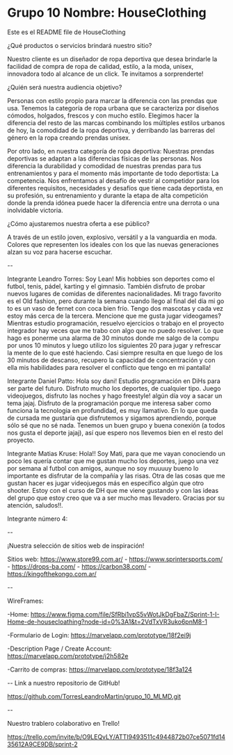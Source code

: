 # Grupo 10 Nombre: HouseClothing 

Este es el README file de HouseClothing
 
¿Qué productos o servicios brindará nuestro sitio?

Nuestro cliente es un diseñador de ropa deportiva que desea brindarle la facilidad de compra de ropa de calidad, estilo, a la moda, unisex, innovadora todo al alcance de un click. Te invitamos a sorprenderte!

¿Quién será nuestra audiencia objetivo?

Personas con estilo propio para marcar la diferencia con las prendas que usa. Tenemos la categoría de ropa urbana que se caracteriza por diseños cómodos, holgados, frescos y con mucho estilo. Elegimos hacer la diferencia del resto de las marcas combinando los múltiples estilos urbanos de hoy, la comodidad de la ropa deportiva, y derribando las barreras del género en la ropa creando prendas unisex.

Por otro lado, en nuestra categoría de ropa deportiva: Nuestras prendas deportivas se adaptan a las diferencias físicas de las personas. Nos diferencia la durabilidad y comodidad de nuestras prendas para tus entrenamientos y para el momento más importante de todo deportista: La competencia. Nos enfrentamos al desafío de vestir al competidor para los diferentes requisitos, necesidades y desafíos que tiene cada deportista, en su profesión, su entrenamiento y durante la etapa de alta competición donde la prenda idónea puede hacer la diferencia entre una derrota o una inolvidable victoria.

¿Cómo ajustaremos nuestra oferta a ese público?

A través de un estilo joven, explosivo, versátil y a la vanguardia en moda. Colores que representen los ideales con los que las nuevas generaciones alzan su voz para hacerse escuchar.

--

Integrante Leandro Torres: Soy Lean! Mis hobbies son deportes como el futbol, tenis, pádel, karting y el gimnasio. También disfruto de probar nuevos lugares de comidas de diferentes nacionalidades. Mi trago favorito es el Old fashion, pero durante la semana cuando llego al final del día mi go to es un vaso de fernet con coca bien frío. Tengo dos mascotas y cada vez estoy más cerca de la tercera. Mencione que me gusta jugar videogames? Mientras estudio programación, resuelvo ejercicios o trabajo en el proyecto integrador hay veces que me trabo con algo que no puedo resolver. Lo que hago es ponerme una alarma de 30 minutos donde me salgo de la compu por unos 10 minutos y luego utilizo los siguientes 20 para jugar y refrescar la mente de lo que esté haciendo. Casi siempre resulta en que luego de los 30 minutos de descanso, recupero la capacidad de concentración y con ella mis habilidades para resolver el conflicto que tengo en mi pantalla!

Integrante Daniel Patto: Hola soy dani! Estudio programación en DiHs para ser parte del futuro. Disfruto mucho los deportes, de cualquier tipo. Juego videojuegos, disfruto las noches y hago freestyle! algún día voy a sacar un tema jajaj. Disfruto de la programación porque me interesa saber como funciona la tecnologia en profundidad, es muy llamativo. En lo que queda de cursada me gustaría que disfrutemos y sigamos aprendiendo, porque sólo sé que no sé nada. Tenemos un buen grupo y buena conexión (a todos nos gusta el deporte jajaj), así que espero nos llevemos bien en el resto del proyecto.

Integrante Matias Kruse: Hola!! Soy Mati, para que me vayan conociendo un poco les quería contar que me gustan mucho los deportes, juego una vez por semana al futbol con amigos, aunque no soy muuuuy bueno lo importante es disfrutar de la compañía y las risas. Otra de las cosas que me gustan hacer es jugar videojuegos más en específico algún que otro shooter. Estoy con el curso de DH que me viene gustando y con las ideas del grupo que estoy creo que va a ser mucho mas llevadero. Gracias por su atención, saludos!!.

Integrante número 4:

--

¡Nuestra selección de sitios web de inspiración!

Sitios web: https://www.store99.com.ar/ - https://www.sprintersports.com/ - https://drops-ba.com/ - https://carbon38.com/ - https://kingofthekongo.com.ar/

--                                                                                                                                                 

WireFrames: 

-Home: https://www.figma.com/file/SfRbi1vpS5vWotJkDgFbaZ/Sprint-1-I-Home-de-housecloathing?node-id=0%3A1&t=2VdTxVR3uko6pnM8-1

-Formulario de Login: https://marvelapp.com/prototype/18f2ei9j 

-Description Page / Create Account: https://marvelapp.com/prototype/j2h582e

-Carrito de compras: https://marvelapp.com/prototype/18f3a124

--
Link a nuestro repositorio de GitHub!

https://github.com/TorresLeandroMartin/grupo_10_MLMD.git

--

Nuestro trablero colaborativo en Trello!

https://trello.com/invite/b/O9LEQvLY/ATTI9493511c4944872b07ce5071fd1435612A9CE9DB/sprint-2